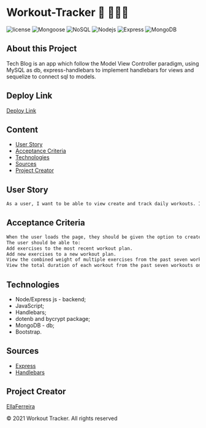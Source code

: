 # Workout-Tracker 📱 🏋🏼‍♀️

![license](https://img.shields.io/github/license/EllaFerreira/Workout-Tracker)
![Mongoose](https://img.shields.io/badge/Package-Mongoose-green.svg)
![NoSQL](https://img.shields.io/badge/AppWith-NoSQL-magenta.svg)
![Nodejs](https://img.shields.io/badge/AppWith-NodeJS-green.svg)
![Express](https://img.shields.io/badge/AppWith-ExpressJS-orange.svg)
![MongoDB](https://img.shields.io/badge/Package-MongoDB-green.svg)

## About this Project

Tech Blog is an app which follow the Model View Controller paradigm, using MySQL as db, express-handlebars to implement handlebars for views and sequelize to connect sql to models.

## Deploy Link

[Deploy Link](https://fit-tracker1234.herokuapp.com/)

## Content

- [User Story](#user-story)
- [Acceptance Criteria](#acceptance-criteria)
- [Technologies](#technologies)
- [Sources](#sources)
- [Project Creator](#project-creator)

## User Story

```md
As a user, I want to be able to view create and track daily workouts. I want to be able to log multiple exercises in a workout on a given day. I should also be able to track the name, type, weight, sets, reps, and duration of exercise. If the exercise is a cardio exercise, I should be able to track my distance traveled.
```

## Acceptance Criteria

```md
When the user loads the page, they should be given the option to create a new workout or continue with their last workout.
The user should be able to:
Add exercises to the most recent workout plan.
Add new exercises to a new workout plan.
View the combined weight of multiple exercises from the past seven workouts on the stats page.
View the total duration of each workout from the past seven workouts on the stats page.
```

## Technologies

- Node/Express js - backend;
- JavaScript;
- Handlebars;
- dotenb and bycrypt package;
- MongoDB - db;
- Bootstrap.

## Sources

- [Express](https://expressjs.com/en/starter/hello-world.html)
- [Handlebars](https://www.npmjs.com/package/express-handlebars)

## Project Creator

[EllaFerreira](https://github.com/EllaFerreira)

© 2021 Workout Tracker. All rights reserved
